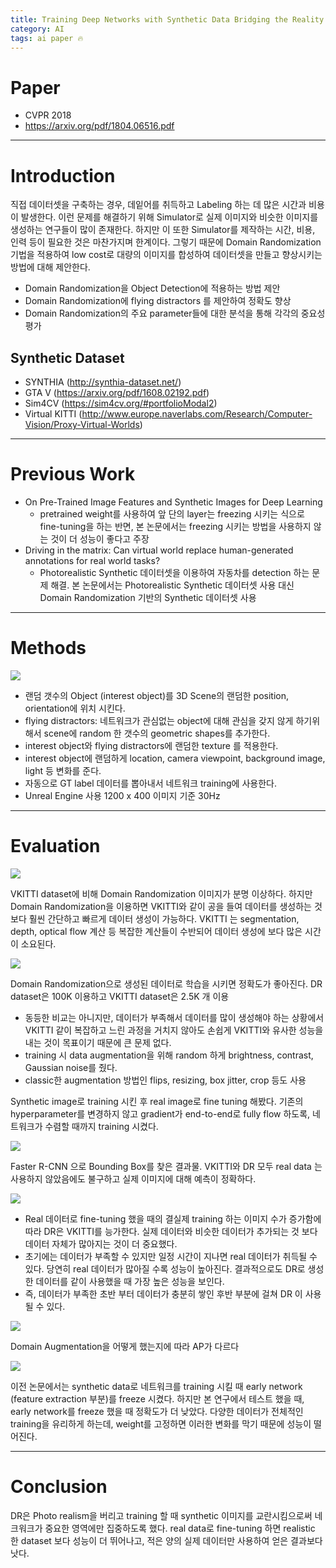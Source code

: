 ```yaml
---
title: Training Deep Networks with Synthetic Data Bridging the Reality Gap by Domain Randomization
category: AI
tags: ai paper 🔥
---
```


<!--more-->

# Paper

- CVPR 2018
- https://arxiv.org/pdf/1804.06516.pdf

---

# Introduction

직접 데이터셋을 구축하는 경우, 데잍어를 취득하고 Labeling 하는 데 많은 시간과 비용이 발생한다. 이런 문제를 해결하기 위해 Simulator로 실제 이미지와 비슷한 이미지를 생성하는 연구들이 많이 존재한다. 하지만 이 또한 Simulator를 제작하는 시간, 비용, 인력 등이 필요한 것은 마찬가지며 한계이다.
그렇기 때문에 Domain Randomization 기법을 적용하여 low cost로 대량의 이미지를 합성하여 데이터셋을 만들고 향상시키는 방법에 대해 제안한다.

- Domain Randomization을 Object Detection에 적용하는 방법 제안
- Domain Randomization에 flying distractors 를 제안하여 정확도 향상
- Domain Randomization의 주요 parameter들에 대한 분석을 통해 각각의 중요성 평가

## Synthetic Dataset

- SYNTHIA (http://synthia-dataset.net/)
- GTA V (https://arxiv.org/pdf/1608.02192.pdf)
- Sim4CV (https://sim4cv.org/#portfolioModal2)
- Virtual KITTI (http://www.europe.naverlabs.com/Research/Computer-Vision/Proxy-Virtual-Worlds)

---

# Previous Work

- On Pre-Trained Image Features and Synthetic Images for Deep Learning
    - pretrained weight를 사용하여 앞 단의 layer는 freezing 시키는 식으로 fine-tuning을 하는 반면, 본 논문에서는 freezing 시키는 방법을 사용하지 않는 것이 더 성능이 좋다고 주장
- Driving in the matrix: Can virtual world replace human-generated annotations for real world tasks?
    - Photorealistic Synthetic 데이터셋을 이용하여 자동차를 detection 하는 문제 해결. 본 논문에서는 Photorealistic Synthetic 데이터셋 사용 대신 Domain Randomization 기반의 Synthetic 데이터셋 사용

---

# Methods

![](/assets/images/20-10-10-domain-randomization-2021-09-04-18-54-18.png)

- 랜덤 갯수의 Object (interest object)를 3D Scene의 랜덤한 position, orientation에 위치 시킨다.
- flying distractors: 네트워크가 관심없는 object에 대해 관심을 갖지 않게 하기위해서 scene에 random 한 갯수의 geometric shapes를 추가한다.
- interest object와 flying distractors에 랜덤한 texture 를 적용한다.
- interest object에 랜덤하게 location, camera viewpoint, background image, light 등 변화를 준다.
- 자동으로 GT label 데이터를 뽑아내서 네트워크 training에 사용한다.
- Unreal Engine 사용 1200 x 400 이미지 기준 30Hz

---

# Evaluation

![](/assets/images/20-10-10-domain-randomization-2021-09-04-18-54-41.png)

VKITTI dataset에 비해 Domain Randomization 이미지가 분명 이상하다. 하지만 Domain Randomization을 이용하면 VKITTI와 같이 공을 들여 데이터를 생성하는 것 보다 훨씬 간단하고 빠르게 데이터 생성이 가능하다. VKITTI 는 segmentation, depth, optical flow 계산 등 복잡한 계산들이 수반되어 데이터 생성에 보다 많은 시간이 소요된다. 

![](/assets/images/20-10-10-domain-randomization-2021-09-04-18-54-52.png)

Domain Randomization으로 생성된 데이터로 학습을 시키면 정확도가 좋아진다. 
DR dataset은 100K 이용하고 VKITTI dataset은 2.5K 개 이용
- 동등한 비교는 아니지만, 데이터가 부족해서 데이터를 많이 생성해야 하는 상황에서 VKITTI 같이 복잡하고 느린  과정을 거치지 않아도 손쉽게 VKITTI와 유사한 성능을 내는 것이 목표이기 때문에 큰 문제 없다.
- training 시 data augmentation을 위해 random 하게 brightness, contrast, Gaussian noise를 줬다.
- classic한 augmentation 방법인 flips, resizing, box jitter, crop 등도 사용

Synthetic image로 training 시킨 후 real image로 fine tuning 해봤다. 기존의 hyperparameter를 변경하지 않고 gradient가 end-to-end로 fully flow 하도록, 네트워크가 수렴할 때까지 training 시켰다. 

![](/assets/images/20-10-10-domain-randomization-2021-09-04-18-55-41.png)

Faster R-CNN 으로 Bounding Box를 찾은 결과물. VKITTI와 DR 모두 real data 는 사용하지 않았음에도 불구하고 실제 이미지에 대해 예측이 정확하다.

![](/assets/images/20-10-10-domain-randomization-2021-09-04-18-56-07.png)

- Real 데이터로 fine-tuning 했을 때의 결실제 training 하는 이미지 수가 증가함에 따라 DR은 VKITTI를 능가한다. 실제 데이터와 비슷한 데이터가 추가되는 것 보다 데이터 자체가 많아지는 것이 더 중요했다. 
- 초기에는 데이터가 부족할 수 있지만 일정 시간이 지나면 real 데이터가 취득될 수 있다. 당연히 real 데이터가 많아질 수록 성능이 높아진다. 결과적으로도 DR로 생성한 데이터를 같이 사용했을 때 가장 높은 성능을 보인다.
- 즉, 데이터가 부족한 초반 부터 데이터가 충분히 쌓인 후반 부분에 걸쳐 DR 이 사용될 수 있다.

![](/assets/images/20-10-10-domain-randomization-2021-09-04-18-56-26.png)

Domain Augmentation을 어떻게 했는지에 따라 AP가 다르다

![](../assets/images/20-10-10-domain-randomization-2021-09-04-18-57-16.png)

이전 논문에서는 synthetic data로 네트워크를 training 시킬 때 early network (feature extraction 부분)를 freeze 시켰다. 하지만 본 연구에서 테스트 했을 때, early network를 freeze 했을 때 정확도가 더 낮았다. 다양한 데이터가 전체적인 training을 유리하게 하는데, weight를 고정하면 이러한 변화를 막기 때문에 성능이 떨어진다.

---

# Conclusion

DR은 Photo realism을 버리고 training 할 때 synthetic 이미지를 교란시킴으로써 네크워크가 중요한 영역에만 집중하도록 했다. real data로 fine-tuning 하면 realistic 한 dataset 보다 성능이 더 뛰어나고, 적은 양의 실제 데이터만 사용하여 얻은 결과보다 낫다.
